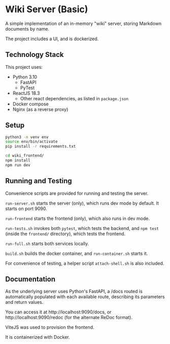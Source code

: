 # Wiki Server (Basic)

A simple implementation of an in-memory "wiki" server, storing Markdown documents by name.

The project includes a UI, and is dockerized.

## Technology Stack

This project uses:

* Python 3.10
  * FastAPI
  * PyTest
* ReactJS 18.3
  * Other react dependencies, as listed in `package.json`
* Docker compose
* Nginx (as a reverse proxy)

## Setup
```bash
python3 -m venv env
source env/bin/activate
pip install -r requirements.txt

cd wiki_frontend/
npm install
npm run dev
```

## Running and Testing

Convenience scripts are provided for running and testing the server.

`run-server.sh` starts the server (only), which runs dev mode by default. It starts on port 9090.

`run-frontend` starts the frontend (only), which also runs in dev mode.

`run-tests.sh` invokes both `pytest`, which tests the backend, and `npm test` (inside the `frontend/` directory), which tests the frontend.

`run-full.sh` starts both services locally.

`build.sh` builds the docker container, and `run-container.sh` starts it.

For convenience of testing, a helper script `attach-shell.sh` is also included.

## Documentation

As the underlying server uses Python's FastAPI, a /docs routed is automatically populated with each available route, describing its parameters and return values.

You can access it at http://localhost:9090/docs, or http://localhost:9090/redoc (for the alternate ReDoc format).

ViteJS was used to provision the frontend.

It is containerized with Docker.
